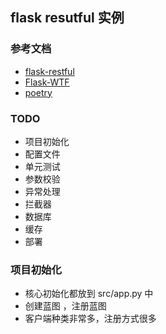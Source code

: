 ## flask resutful 实例

### 参考文档

- [flask-restful](https://flask-restful.readthedocs.io/en/latest/quickstart.html)
- [Flask-WTF](https://wizardforcel.gitbooks.io/flask-extension-docs/content/flask-wtf.html)
- [poetry](https://python-poetry.org/docs/cli/#config)

### TODO

- 项目初始化
- 配置文件
- 单元测试
- 参数校验
- 异常处理
- 拦截器
- 数据库
- 缓存
- 部署

### 项目初始化

- 核心初始化都放到 src/app.py 中
- 创建蓝图 ，注册蓝图
- 客户端种类非常多，注册方式很多
